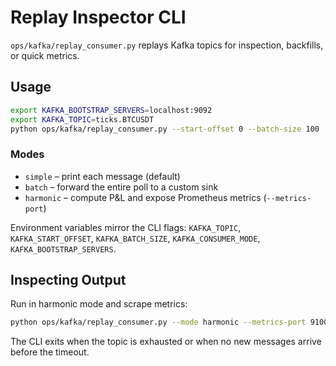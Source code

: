 # Replay Inspector CLI

`ops/kafka/replay_consumer.py` replays Kafka topics for inspection, backfills, or quick metrics.

## Usage

```bash
export KAFKA_BOOTSTRAP_SERVERS=localhost:9092
export KAFKA_TOPIC=ticks.BTCUSDT
python ops/kafka/replay_consumer.py --start-offset 0 --batch-size 100
```

### Modes

- `simple` – print each message (default)
- `batch` – forward the entire poll to a custom sink
- `harmonic` – compute P&L and expose Prometheus metrics (`--metrics-port`)

Environment variables mirror the CLI flags:
`KAFKA_TOPIC`, `KAFKA_START_OFFSET`, `KAFKA_BATCH_SIZE`, `KAFKA_CONSUMER_MODE`, `KAFKA_BOOTSTRAP_SERVERS`.

## Inspecting Output

Run in harmonic mode and scrape metrics:

```bash
python ops/kafka/replay_consumer.py --mode harmonic --metrics-port 9100
```

The CLI exits when the topic is exhausted or when no new messages arrive before the timeout.
